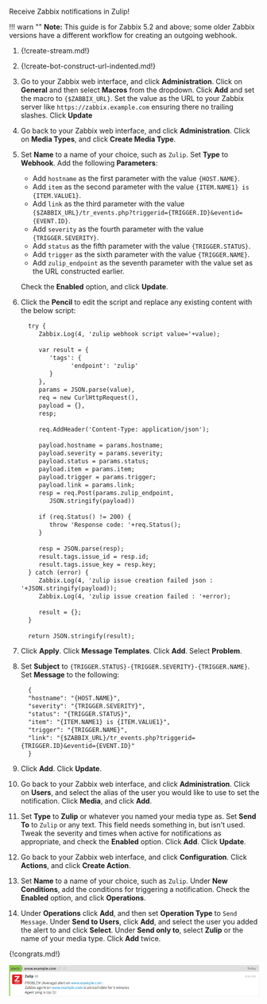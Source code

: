Receive Zabbix notifications in Zulip!

!!! warn ""
    **Note:** This guide is for Zabbix 5.2 and above; some older Zabbix versions have a
    different workflow for creating an outgoing webhook.

1. {!create-stream.md!}

1. {!create-bot-construct-url-indented.md!}

1. Go to your Zabbix web interface, and click **Administration**. Click on
   **General** and then select **Macros** from the dropdown. Click **Add** and set the
   macro to `{$ZABBIX_URL}`. Set the value as the URL to your Zabbix server like
   `https://zabbix.example.com` ensuring there no trailing slashes. Click **Update**

1. Go back to your Zabbix web interface, and click **Administration**. Click on
   **Media Types**, and click **Create Media Type**.

1. Set **Name** to a name of your choice, such as `Zulip`. Set **Type** to **Webhook**.
   Add the following **Parameters**:

    * Add `hostname` as the first parameter with the value `{HOST.NAME}`.
    * Add `item` as the second parameter with the value `{ITEM.NAME1} is {ITEM.VALUE1}`.
    * Add `link` as the third parameter with the value `{$ZABBIX_URL}/tr_events.php?triggerid={TRIGGER.ID}&eventid={EVENT.ID}`.
    * Add `severity` as the fourth parameter with the value `{TRIGGER.SEVERITY}`.
    * Add `status` as the fifth parameter with the value `{TRIGGER.STATUS}`.
    * Add `trigger` as the sixth parameter with the value `{TRIGGER.NAME}`.
    * Add `zulip_endpoint` as the seventh parameter with the value set as the URL
      constructed earlier.

    Check the **Enabled** option, and click **Update**.

1. Click the **Pencil** to edit the script and replace any existing content with the below script:

         try {
            Zabbix.Log(4, 'zulip webhook script value='+value);

            var result = {
               'tags': {
                     'endpoint': 'zulip'
               }
            },
            params = JSON.parse(value),
            req = new CurlHttpRequest(),
            payload = {},
            resp;

            req.AddHeader('Content-Type: application/json');

            payload.hostname = params.hostname;
            payload.severity = params.severity;
            payload.status = params.status;
            payload.item = params.item;
            payload.trigger = params.trigger;
            payload.link = params.link;
            resp = req.Post(params.zulip_endpoint,
               JSON.stringify(payload))

            if (req.Status() != 200) {
               throw 'Response code: '+req.Status();
            }

            resp = JSON.parse(resp);
            result.tags.issue_id = resp.id;
            result.tags.issue_key = resp.key;
         } catch (error) {
            Zabbix.Log(4, 'zulip issue creation failed json : '+JSON.stringify(payload));
            Zabbix.Log(4, 'zulip issue creation failed : '+error);

            result = {};
         }

         return JSON.stringify(result);

1. Click **Apply**. Click **Message Templates**. Click **Add**. Select **Problem**.

1. Set **Subject** to `{TRIGGER.STATUS}-{TRIGGER.SEVERITY}-{TRIGGER.NAME}`.
   Set **Message** to the following:

         {
         "hostname": "{HOST.NAME}",
         "severity": "{TRIGGER.SEVERITY}",
         "status": "{TRIGGER.STATUS}",
         "item": "{ITEM.NAME1} is {ITEM.VALUE1}",
         "trigger": "{TRIGGER.NAME}",
         "link": "{$ZABBIX_URL}/tr_events.php?triggerid={TRIGGER.ID}&eventid={EVENT.ID}"
         }

1. Click **Add**. Click **Update**.

1. Go back to your Zabbix web interface, and click **Administration**.
   Click on **Users**, and select the alias of the user you would like
   to use to set the notification. Click **Media**, and click **Add**.

1. Set **Type** to **Zulip** or whatever you named your media type as.
   Set **Send To** to `Zulip` or any text. This field needs something in,
   but isn't used. Tweak the severity and times when active for notifications
   as appropriate, and check the **Enabled** option. Click **Add**.
   Click **Update**.

1. Go back to your Zabbix web interface, and click **Configuration**.
   Click **Actions**, and click **Create Action**.

1. Set **Name** to a name of your choice, such as `Zulip`. Under
   **New Conditions**, add the conditions for triggering a notification.
   Check the **Enabled** option, and click **Operations**.

1. Under **Operations** click **Add**, and then set **Operation Type** to
   `Send Message`. Under **Send to Users**, click **Add**, and select the user
   you added the alert to and click **Select**. Under **Send only to**,
   select **Zulip** or the name of your media type. Click **Add**  twice.

{!congrats.md!}

![](/static/images/integrations/zabbix/001.png)
